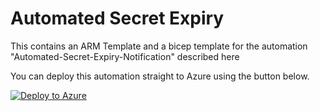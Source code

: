 # Automated Secret Expiry
 This contains an ARM Template and a bicep template for the automation "Automated-Secret-Expiry-Notification" described here <URLHERE>

You can deploy this automation straight to Azure using the button below.

[![Deploy to Azure](https://aka.ms/deploytoazurebutton)](https://portal.azure.com/#create/Microsoft.Template/uri/https%3A%2F%2Fraw.githubusercontent.com%2FDope-Lemon%2FAzure_Public%2Fmain%2FAutomated-Secret-Expiry%2FAutomated-Secret-Expiry-Notification.json)

